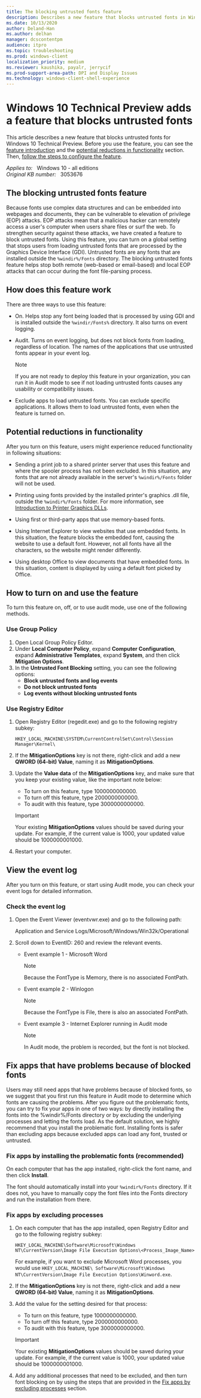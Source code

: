 ```yaml
---
title: The blocking untrusted fonts feature
description: Describes a new feature that blocks untrusted fonts in Windows 10 Technical Preview.
ms.date: 10/13/2020
author: Deland-Han
ms.author: delhan
manager: dcscontentpm
audience: itpro
ms.topic: troubleshooting
ms.prod: windows-client
localization_priority: medium
ms.reviewer: kaushika, payalr, jerrycif
ms.prod-support-area-path: DPI and Display Issues
ms.technology: windows-client-shell-experience
---
```

# Windows 10 Technical Preview adds a feature that blocks untrusted fonts

This article describes a new feature that blocks untrusted fonts for Windows 10 Technical Preview. Before you use the feature, you can see the [feature introduction](#the-blocking-untrusted-fonts-feature) and the [potential reductions in functionality](#potential-reductions-in-functionality) section. Then, [follow the steps to configure the feature](#how-to-turn-on-and-use-the-feature).

_Applies to:_ &nbsp; Windows 10 - all editions  
_Original KB number:_ &nbsp; 3053676

## The blocking untrusted fonts feature

Because fonts use complex data structures and can be embedded into webpages and documents, they can be vulnerable to elevation of privilege (EOP) attacks. EOP attacks mean that a malicious hacker can remotely access a user's computer when users share files or surf the web. To strengthen security against these attacks, we have created a feature to block untrusted fonts. Using this feature, you can turn on a global setting that stops users from loading untrusted fonts that are processed by the Graphics Device Interface (GDI). Untrusted fonts are any fonts that are installed outside the `%windir%/Fonts` directory. The blocking untrusted fonts feature helps stop both remote (web-based or email-based) and local EOP attacks that can occur during the font file-parsing process.

## How does this feature work

There are three ways to use this feature:

- On.  Helps stop any font being loaded that is processed by using GDI and is installed outside the `%windir/Fonts%` directory. It also turns on event logging.

- Audit. Turns on event logging, but does not block fonts from loading, regardless of location. The names of the applications that use untrusted fonts appear in your event log.

    > [!NOTE]
    > If you are not ready to deploy this feature in your organization, you can run it in Audit mode to see if not loading untrusted fonts causes any usability or compatibility issues.

- Exclude apps to load untrusted fonts. You can exclude specific applications. It allows them to load untrusted fonts, even when the feature is turned on.

## Potential reductions in functionality

After you turn on this feature, users might experience reduced functionality in following situations:

- Sending a print job to a shared printer server that uses this feature and where the spooler process has not been excluded. In this situation, any fonts that are not already available in the server's `%windir%/Fonts` folder will not be used.

- Printing using fonts provided by the installed printer's graphics .dll file, outside the `%windir%/Fonts` folder. For more information, see [Introduction to Printer Graphics DLLs](/windows-hardware/drivers/print/introduction-to-printer-graphics-dlls).

- Using first or third-party apps that use memory-based fonts.

- Using Internet Explorer to view websites that use embedded fonts. In this situation, the feature blocks the embedded font, causing the website to use a default font. However, not all fonts have all the characters, so the website might render differently.

- Using desktop Office to view documents that have embedded fonts. In this situation, content is displayed by using a default font picked by Office.

## How to turn on and use the feature

To turn this feature on, off, or to use audit mode, use one of the following methods.

### Use Group Policy

1. Open Local Group Policy Editor.
2. Under **Local Computer Policy**, expand **Computer Configuration**, expand **Administrative Templates**, expand **System**, and then click **Mitigation Options**.
3. In the **Untrusted Font Blocking** setting, you can see the following options:
   - **Block untrusted fonts and log events**
   - **Do not block untrusted fonts**
   - **Log events without blocking untrusted fonts**

### Use Registry Editor

1. Open Registry Editor (regedit.exe) and go to the following registry subkey:

    `HKEY_LOCAL_MACHINE\SYSTEM\CurrentControlSet\Control\Session Manager\Kernel\`  

2. If the **MitigationOptions** key is not there, right-click and add a new **QWORD (64-bit) Value**, naming it as **MitigationOptions**.
3. Update the **Value data** of the **MitigationOptions** key, and make sure that you keep your existing value, like the important note below:
   - To turn on this feature, type 1000000000000.
   - To turn off this feature, type 2000000000000.
   - To audit with this feature, type 3000000000000.

    > [!IMPORTANT]
    > Your existing **MitigationOptions** values should be saved during your update. For example, if the current value is 1000, your updated value should be 1000000001000.

4. Restart your computer.

## View the event log

After you turn on this feature, or start using Audit mode, you can check your event logs for detailed information.

### Check the event log

1. Open the Event Viewer (eventvwr.exe) and go to the following path:

    Application and Service Logs/Microsoft/Windows/Win32k/Operational
2. Scroll down to EventID: 260 and review the relevant events.

    - Event example 1 - Microsoft Word

        > [!NOTE]
        > Because the FontType is Memory, there is no associated FontPath.

    - Event example 2 - Winlogon

        > [!NOTE]
        > Because the FontType is File, there is also an associated FontPath.

    - Event example 3 - Internet Explorer running in Audit mode

        > [!NOTE]
        > In Audit mode, the problem is recorded, but the font is not blocked.
  
## Fix apps that have problems because of blocked fonts

Users may still need apps that have problems because of blocked fonts, so we suggest that you first run this feature in Audit mode to determine which fonts are causing the problems. After you figure out the problematic fonts, you can try to fix your apps in one of two ways: by directly installing the fonts into the %windir%/Fonts directory or by excluding the underlying processes and letting the fonts load. As the default solution, we highly recommend that you install the problematic font. Installing fonts is safer than excluding apps because excluded apps can load any font, trusted or untrusted.

### Fix apps by installing the problematic fonts (recommended)

On each computer that has the app installed, right-click the font name, and then click **Install**.

The font should automatically install into your `%windir%/Fonts` directory. If it does not, you have to manually copy the font files into the Fonts directory and run the installation from there.

### Fix apps by excluding processes

1. On each computer that has the app installed, open Registry Editor and go to the following registry subkey:

    `HKEY_LOCAL_MACHINE\Software\Microsoft\Windows NT\CurrentVersion\Image File Execution Options\<Process_Image_Name>`

    For example, if you want to exclude Microsoft Word processes, you would use `HKEY_LOCAL_MACHINE\ Software\Microsoft\Windows NT\CurrentVersion\Image File Execution Options\Winword.exe`.

2. If the **MitigationOptions** key is not there, right-click and add a new **QWORD (64-bit) Value**, naming it as **MitigationOptions**.
3. Add the value for the setting desired for that process:
   - To turn on this feature, type 1000000000000.
   - To turn off this feature, type 2000000000000.
   - To audit with this feature, type 3000000000000.

    > [!IMPORTANT]
    > Your existing **MitigationOptions** values should be saved during your update. For example, if the current value is 1000, your updated value should be 1000000001000.

4. Add any additional processes that need to be excluded, and then turn font blocking on by using the steps that are provided in the [Fix apps by excluding processes](#fix-apps-by-excluding-processes) section.
